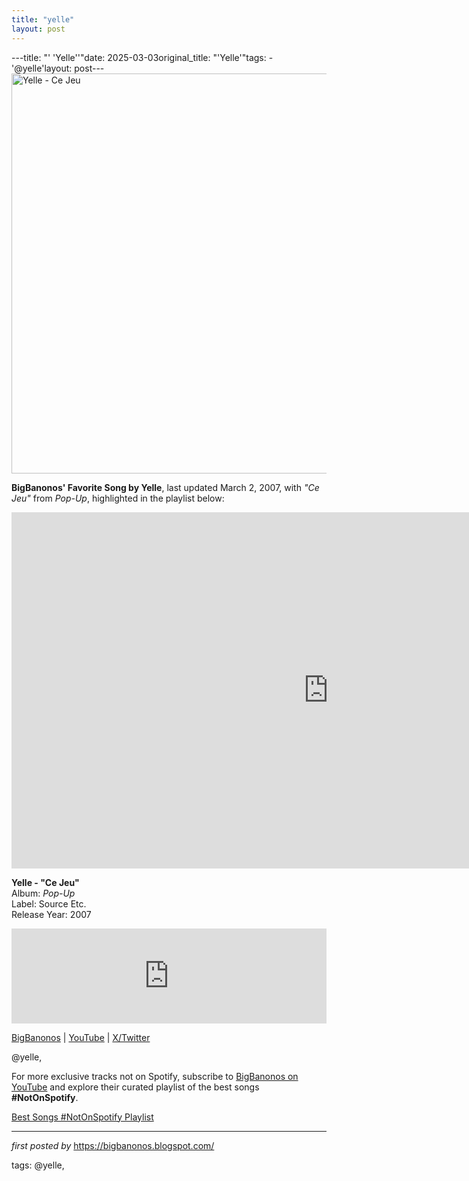 ```yaml
---
title: "yelle"
layout: post
---
```

---title: "' 'Yelle''"date: 2025-03-03original_title: "'Yelle'"tags:  - '@yelle'layout: post---<!-- Featured Image --><img src="https://francoleidoscope.wordpress.com/wp-content/uploads/2014/03/yelle-ce-jeu.jpg?w=640" width="640" alt="Yelle - Ce Jeu"> <!-- Introduction --><p><strong>BigBanonos' Favorite Song by Yelle</strong>, last updated March 2, 2007, with <em>"Ce Jeu"</em> from <em>Pop-Up</em>, highlighted in the playlist below:</p> <!-- YouTube Embed --><iframe width="1013" height="570" src="https://www.youtube.com/embed/8QOxKCKC09A" title="YELLE - Ce Jeu (Official Video)" frameborder="0" allow="accelerometer; autoplay; clipboard-write; encrypted-media; gyroscope; picture-in-picture; web-share" referrerpolicy="strict-origin-when-cross-origin" allowfullscreen></iframe> <!-- Song Info --><p><strong>Yelle - "Ce Jeu"</strong> <br>Album: <em>Pop-Up</em> <br>Label: Source Etc. <br>Release Year: 2007</p> <!-- Spotify Embed --><iframe src="https://open.spotify.com/embed/track/2KjJhGtseXQBI5Cg6ZZdc9?utm_source=generator" width="100%" height="152" frameborder="0" allowfullscreen="" allow="autoplay; clipboard-write; encrypted-media; fullscreen; picture-in-picture"></iframe> <!-- Links --><p><a href="https://bigbanonos.blogspot.com/">BigBanonos</a> | <a href="https://www.youtube.com/@BigBanonos">YouTube</a> | <a href="https://x.com/bigbanonos">X/Twitter</a></p> <!-- Tags --><p>@yelle,</p><!--Subscribe and Playlist Links--><div>    <p>For more exclusive tracks not on Spotify, subscribe to <a href="https://www.youtube.com/@BigBanonos" target="_blank">BigBanonos on YouTube</a> and explore their curated playlist of the best songs <strong>#NotOnSpotify</strong>.</p>    <p><a href="https://www.youtube.com/playlist?list=PLtuNtuTatqI0kFahUCbtbfenC_ET5O_tr" target="_blank">Best Songs #NotOnSpotify Playlist<br /></a></p></div><hr /><p><em>first posted by</em> <a href="https://bigbanonos.blogspot.com/" rel="noopener" target="_new">https://bigbanonos.blogspot.com/</a></p><p>tags: @yelle,</p>